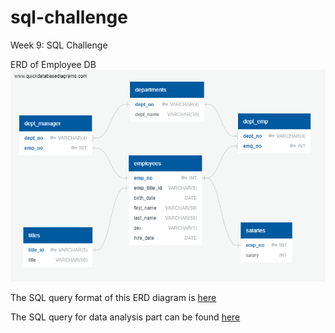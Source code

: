 # sql-challenge
Week 9: SQL Challenge

ERD of Employee DB
![ERD image](EmployeeSQL/Employee_db_ERD.png)

The SQL query format of this ERD diagram is [here](EmployeeSQL\table_schemata.sql)

The SQL query for data analysis part can be found [here](EmployeeSQL\sql-challenge.sql)
